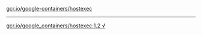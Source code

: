 [gcr.io/google-containers/hostexec](https://hub.docker.com/r/anjia0532/hostexec/tags/) 

----
[gcr.io/google_containers/hostexec:1.2 √](https://hub.docker.com/r/anjia0532/hostexec/tags/)

